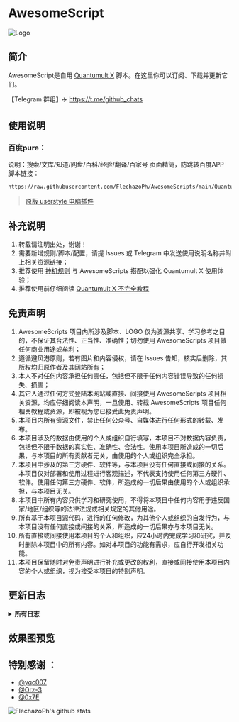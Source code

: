# AwesomeScript
![Logo](https://cdn.jsdelivr.net/gh/FlechazoPh/AwesomeScripts/Assets/Logo.PNG)

## 简介

AwesomeScript是自用  [Quantumult X](https://github.com/crossutility/Quantumult-X/) 脚本。在这里你可以订阅、下载并更新它们。

【Telegram 群组】:airplane: https://t.me/github_chats <br>

## 使用说明

### 百度pure：
说明：搜索/文库/知道/网盘/百科/经验/翻译/百家号 页面精简，防跳转百度APP
脚本链接：
```bash
https://raw.githubusercontent.com/FlechazoPh/AwesomeScripts/main/QuantumultX/Scripts/pure.baidu.user.js
```
> [原版 userstyle 电脑插件](https://userstyles.org/styles/173673/pure)

## 补充说明
1. 转载请注明出处，谢谢！<br>
2. 需要新增规则/脚本/配置，请提 Issues 或 Telegram 中发送使用说明名称并附上相关资源链接；<br>
3. 推荐使用 [神机规则](https://github.com/DivineEngine/Profiles/tree/master/Quantumult) 与 AwesomeScripts 搭配以强化 Quantumult X 使用体验；<br>
4. 推荐使用前仔细阅读 [Quantumult X 不完全教程](https://www.notion.so/Quantumult-X-1d32ddc6e61c4892ad2ec5ea47f00917)

## 免责声明
1. AwesomeScripts 项目内所涉及脚本、LOGO 仅为资源共享、学习参考之目的，不保证其合法性、正当性、准确性；切勿使用 AwesomeScripts 项目做任何商业用途或牟利；<br>
2. 遵循避风港原则，若有图片和内容侵权，请在 Issues 告知，核实后删除，其版权均归原作者及其网站所有；<br>
3. 本人不对任何内容承担任何责任，包括但不限于任何内容错误导致的任何损失、损害；<br>
4. 其它人通过任何方式登陆本网站或直接、间接使用 AwesomeScripts 项目相关资源，均应仔细阅读本声明，一旦使用、转载 AwesomeScripts 项目任何相关教程或资源，即被视为您已接受此免责声明。<br>
5. 本项目内所有资源文件，禁止任何公众号、自媒体进行任何形式的转载、发布。
6. 本项目涉及的数据由使用的个人或组织自行填写，本项目不对数据内容负责，包括但不限于数据的真实性、准确性、合法性。使用本项目所造成的一切后果，与本项目的所有贡献者无关，由使用的个人或组织完全承担。
7. 本项目中涉及的第三方硬件、软件等，与本项目没有任何直接或间接的关系。本项目仅对部署和使用过程进行客观描述，不代表支持使用任何第三方硬件、软件。使用任何第三方硬件、软件，所造成的一切后果由使用的个人或组织承担，与本项目无关。
8. 本项目中所有内容只供学习和研究使用，不得将本项目中任何内容用于违反国家/地区/组织等的法律法规或相关规定的其他用途。
9. 所有基于本项目源代码，进行的任何修改，为其他个人或组织的自发行为，与本项目没有任何直接或间接的关系，所造成的一切后果亦与本项目无关。
10. 所有直接或间接使用本项目的个人和组织，应24小时内完成学习和研究，并及时删除本项目中的所有内容。如对本项目的功能有需求，应自行开发相关功能。
11. 本项目保留随时对免责声明进行补充或更改的权利，直接或间接使用本项目内容的个人或组织，视为接受本项目的特别声明。

## 更新日志
<details>
<summary><strong>所有日志</strong></summary><br>
<strong>v1.0</strong><br>
2022-01-07<br>
* 更新脚本<br>
1. 更新 pure 百度
<br>

2022-01-07
更新 pure 百度

</details>

## 效果图预览

## 特别感谢 ：
* [@yqc007](https://github.com/yqc007/QuantumultX)
* [@Orz-3](https://github.com/Orz-3/QuantumultX)
* [@0x7E](https://github.com/0x7E/rules-conf)

![FlechazoPh's github stats](https://github-readme-stats.vercel.app/api?username=FlechazoPh&show_icons=true&theme=vue-dark)
